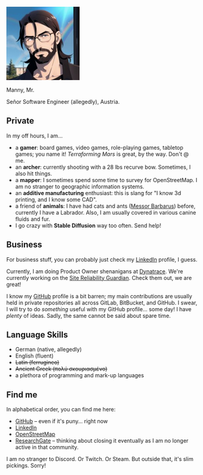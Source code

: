 ![Me](img/sd.jpg)

Manny, Mr.

Señor Software Engineer (allegedly), Austria.

## Private

In my off hours, I am…
- a **gamer**: board games, video games, role-playing games, tabletop games; you name it!
               *Terraforming Mars* is great, by the way. Don't @ me.
- an **archer**: currently shooting with a 28 lbs recurve bow. Sometimes, I also hit things.
- a **mapper**: I sometimes spend some time to survey for OpenStreetMap.
                I am no stranger to geographic information systems.
- an **additive manufacturing** enthusiast: this is slang for "I know 3d printing, and I know some CAD".
- a friend of **animals**: I have had cats and ants
                           ([Messor Barbarus](https://en.wikipedia.org/wiki/Messor_barbarus)) before, currently I have a
                           Labrador.
                           Also, I am usually covered in various canine fluids and fur.
- I go crazy with **Stable Diffusion** way too often. Send help!

## Business

For business stuff, you can probably just check my [LinkedIn] profile, I guess.

Currently, I am doing Product Owner shenanigans at [Dynatrace].
We're currently working on the [Site Reliability Guardian].
Check them out, we are great!

I know my [GitHub] profile is a bit barren; my main contributions are usually held in private repositories
all across GitLab, BitBucket, and GitHub.
I swear, I will try to do *something* useful with my GitHub profile… some day!
I have *plenty* of ideas.
Sadly, the same cannot be said about spare time.

## Language Skills

- German (native, allegedly)
- English (fluent)
- ~~Latin (ferrugineo)~~
- ~~Ancient Greek (πολύ σκουριασμένο)~~
- a plethora of programming and mark-up languages

## Find me

In alphabetical order, you can find me here:

- [GitHub] – even if it's puny… right now
- [LinkedIn]
- [OpenStreetMap]
- [ResearchGate] – thinking about closing it eventually as I am no longer active in that community.

I am no stranger to Discord.
Or Twitch.
Or Steam.
But outside that, it's slim pickings. Sorry!

[GitHub]: https://github.com/MrManny
[LinkedIn]: https://www.linkedin.com/in/manuel-w-a54850235/
[OpenStreetMap]: https://www.openstreetmap.org/user/MrManny
[ResearchGate]: https://www.researchgate.net/profile/Manuel-Warum
[Dynatrace]: https://www.dynatrace.com/
[Site Reliability Guardian]: https://www.dynatrace.com/support/help/platform-modules/cloud-automation/site-reliability-guardian
